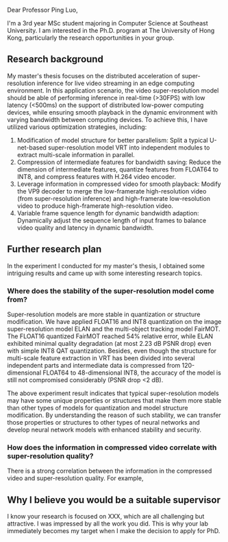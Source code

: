 Dear Professor Ping Luo,

I'm a 3rd year MSc student majoring in Computer Science at Southeast University. I am interested in the Ph.D. program at The University of Hong Kong, particularly the research opportunities in your group.

## Research background

My master's thesis focuses on the distributed acceleration of super-resolution inference for live video streaming in an edge computing environment. In this application scenario, the video super-resolution model should be able of performing inference in real-time (>30FPS) with low latency (<500ms) on the support of distributed low-power computing devices, while ensuring smooth playback in the dynamic environment with varying bandwidth between computing devices. To achieve this, I have utilized various optimization strategies, including:
1. Modification of model structure for better parallelism: Split a typical U-net-based super-resolution model VRT into independent modules to extract multi-scale information in parallel.
2. Compression of intermediate features for bandwidth saving: Reduce the dimension of intermediate features, quantize features from FLOAT64 to INT8, and compress features with H.264 video encoder.
3. Leverage information in compressed video for smooth playback: Modify the VP9 decoder to merge the low-framerate high-resolution video (from super-resolution inference) and high-framerate low-resolution video to produce high-framerate high-resolution video.
4. Variable frame squence length for dynamic bandwidth adaption: Dynamically adjust the sequence length of input frames to balance video quality and latency in dynamic bandwidth.

## Further research plan

In the experiment I conducted for my master's thesis, I obtained some intriguing results and came up with some interesting research topics.

### Where does the stability of the super-resolution model come from?

Super-resolution models are more stable in quantization or structure modification. We have applied FLOAT16 and INT8 quantization on the image super-resolution model ELAN and the multi-object tracking model FairMOT. The FLOAT16 quantized FairMOT reached 54% relative error, while ELAN exhibited minimal quality degradation (at most 2.23 dB PSNR drop) even with simple INT8 QAT quantization. Besides, even though the structure for multi-scale feature extraction in VRT has been divided into several independent parts and intermediate data is compressed from 120-dimensional FLOAT64 to 48-dimensional INT8, the accuracy of the model is still not compromised considerably (PSNR drop <2 dB).

The above experiment result indicates that typical super-resolution models may have some unique properties or structures that make them more stable than other types of models for quantization and model structure modification. By understanding the reason of such stability, we can transfer those properties or structures to other types of neural networks and develop neural network models with enhanced stability and security.

### How does the information in compressed video correlate with super-resolution quality?

There is a strong correlation between the information in the compressed video and super-resolution quality. For example, 

## Why I believe you would be a suitable supervisor

I know your research is focused on XXX, which are all challenging but attractive. I was impressed by all the work you did. This is why your lab immediately becomes my target when I make the decision to apply for PhD.